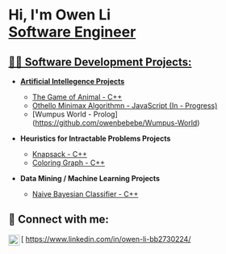<h1>Hi, I'm Owen Li <br/><a href="https://github.com/owenbebebe">Software Engineer</a> <a href="https://www.linkedin.com/in/joshmadakor/"></h1>

<h2>👨‍💻 Software Development Projects:</h2>

- <b>Artificial Intellegence Projects</b>
  - [The Game of Animal - C++](https://github.com/owenbebebe/AI---The-Game-of-Animal)
  - [Othello Minimax Algorithmn - JavaScript (In - Progress)](https://github.com/owenbebebe/Othello)
  - [Wumpus World - Prolog] (https://github.com/owenbebebe/Wumpus-World)
  
- <b>Heuristics for Intractable Problems Projects</b>
  - [Knapsack - C++](https://github.com/owenbebebe/KnapSack)
  - [Coloring Graph - C++](https://github.com/owenbebebe/Coloring-Graph)
  
- <b>Data Mining / Machine Learning Projects</b>
  - [Naive Bayesian Classifier - C++](https://github.com/owenbebebe/Naive-Bayesian-Classifier)

<h2> 🤳 Connect with me:</h2>

[<img align="left" alt="Owen Li | LinkedIn" width="22px" src="https://cdn.jsdelivr.net/npm/simple-icons@v3/icons/linkedin.svg" /> https://www.linkedin.com/in/owen-li-bb2730224/

